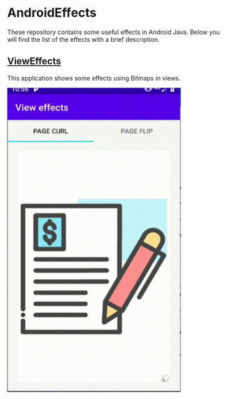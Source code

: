 # AndroidEffects
These repository contains some useful effects in Android Java. Below you will find the list of the effects with a brief description.

## [ViewEffects](https://github.com/hanzosama/AndroidEffects/tree/master/ViewEffects)
This application shows some effects using Bitmaps in views.

![view effect screenshot](https://github.com/hanzosama/AndroidEffects/blob/master/ViewEffects/ViewEffectScreenshot.gif)

